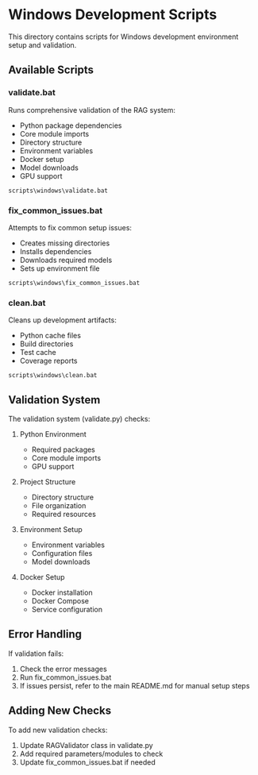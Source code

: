 # Windows Development Scripts

This directory contains scripts for Windows development environment setup and validation.

## Available Scripts

### validate.bat
Runs comprehensive validation of the RAG system:
- Python package dependencies
- Core module imports
- Directory structure
- Environment variables
- Docker setup
- Model downloads
- GPU support

```batch
scripts\windows\validate.bat
```

### fix_common_issues.bat
Attempts to fix common setup issues:
- Creates missing directories
- Installs dependencies
- Downloads required models
- Sets up environment file

```batch
scripts\windows\fix_common_issues.bat
```

### clean.bat
Cleans up development artifacts:
- Python cache files
- Build directories
- Test cache
- Coverage reports

```batch
scripts\windows\clean.bat
```

## Validation System

The validation system (validate.py) checks:

1. Python Environment
   - Required packages
   - Core module imports
   - GPU support

2. Project Structure
   - Directory structure
   - File organization
   - Required resources

3. Environment Setup
   - Environment variables
   - Configuration files
   - Model downloads

4. Docker Setup
   - Docker installation
   - Docker Compose
   - Service configuration

## Error Handling

If validation fails:
1. Check the error messages
2. Run fix_common_issues.bat
3. If issues persist, refer to the main README.md for manual setup steps

## Adding New Checks

To add new validation checks:
1. Update RAGValidator class in validate.py
2. Add required parameters/modules to check
3. Update fix_common_issues.bat if needed
